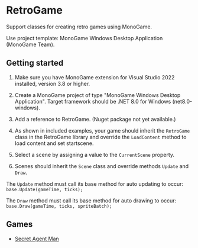 # RetroGame
Support classes for creating retro games using MonoGame.

Use project template: MonoGame Windows Desktop Application (MonoGame Team).

## Getting started
1. Make sure you have MonoGame extension for Visual Studio 2022 installed, version 3.8 or higher.

2. Create a MonoGame project of type "MonoGame Windows Desktop Application". Target framework should be .NET 8.0 for Windows (net8.0-windows).

3. Add a reference to RetroGame. (Nuget package not yet available.)

4. As shown in included examples, your game should inherit the `RetroGame` class in the RetroGame library and override the `LoadContent` method to load content and set startscene.

5. Select a scene by assigning a value to the `CurrentScene` property.

6. Scenes should inherit the `Scene` class and override methods `Update` and `Draw`.

The `Update` method must call its base method for auto updating to occur: `base.Update(gameTime, ticks);`

The `Draw` method must call its base method for auto drawing to occur: `base.Draw(gameTime, ticks, spriteBatch);`

## Games

 - [Secret Agent Man](https://github.com/Anders-H/Secret-Agent-Man)
